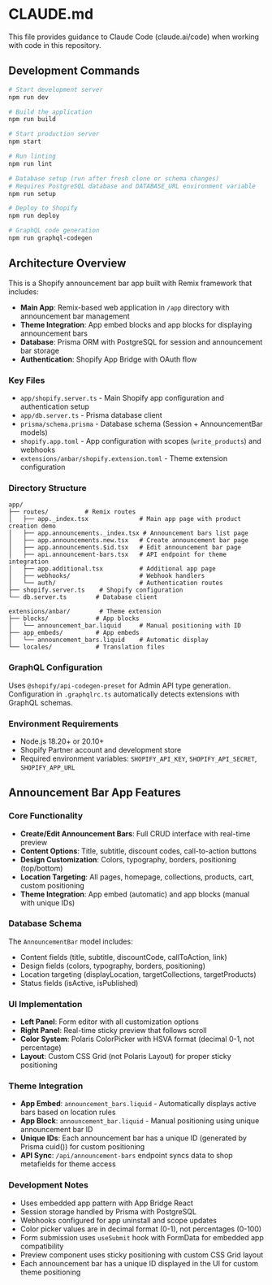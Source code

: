 # CLAUDE.md

This file provides guidance to Claude Code (claude.ai/code) when working with code in this repository.

## Development Commands

```bash
# Start development server
npm run dev

# Build the application
npm run build

# Start production server
npm start

# Run linting
npm run lint

# Database setup (run after fresh clone or schema changes)
# Requires PostgreSQL database and DATABASE_URL environment variable
npm run setup

# Deploy to Shopify
npm run deploy

# GraphQL code generation
npm run graphql-codegen
```

## Architecture Overview

This is a Shopify announcement bar app built with Remix framework that includes:

- **Main App**: Remix-based web application in `/app` directory with announcement bar management
- **Theme Integration**: App embed blocks and app blocks for displaying announcement bars
- **Database**: Prisma ORM with PostgreSQL for session and announcement bar storage
- **Authentication**: Shopify App Bridge with OAuth flow

### Key Files

- `app/shopify.server.ts` - Main Shopify app configuration and authentication setup
- `app/db.server.ts` - Prisma database client
- `prisma/schema.prisma` - Database schema (Session + AnnouncementBar models)
- `shopify.app.toml` - App configuration with scopes (`write_products`) and webhooks
- `extensions/anbar/shopify.extension.toml` - Theme extension configuration

### Directory Structure

```
app/
├── routes/          # Remix routes
│   ├── app._index.tsx              # Main app page with product creation demo
│   ├── app.announcements._index.tsx # Announcement bars list page
│   ├── app.announcements.new.tsx   # Create announcement bar page
│   ├── app.announcements.$id.tsx   # Edit announcement bar page
│   ├── api.announcement-bars.tsx   # API endpoint for theme integration
│   ├── app.additional.tsx          # Additional app page
│   ├── webhooks/                   # Webhook handlers
│   └── auth/                       # Authentication routes
├── shopify.server.ts    # Shopify configuration
└── db.server.ts        # Database client

extensions/anbar/        # Theme extension
├── blocks/             # App blocks
│   └── announcement_bar.liquid     # Manual positioning with ID
├── app_embeds/         # App embeds
│   └── announcement_bars.liquid    # Automatic display
└── locales/            # Translation files
```

### GraphQL Configuration

Uses `@shopify/api-codegen-preset` for Admin API type generation. Configuration in `.graphqlrc.ts` automatically detects extensions with GraphQL schemas.

### Environment Requirements

- Node.js 18.20+ or 20.10+
- Shopify Partner account and development store
- Required environment variables: `SHOPIFY_API_KEY`, `SHOPIFY_API_SECRET`, `SHOPIFY_APP_URL`

## Announcement Bar App Features

### Core Functionality
- **Create/Edit Announcement Bars**: Full CRUD interface with real-time preview
- **Content Options**: Title, subtitle, discount codes, call-to-action buttons
- **Design Customization**: Colors, typography, borders, positioning (top/bottom)
- **Location Targeting**: All pages, homepage, collections, products, cart, custom positioning
- **Theme Integration**: App embed (automatic) and app blocks (manual with unique IDs)

### Database Schema
The `AnnouncementBar` model includes:
- Content fields (title, subtitle, discountCode, callToAction, link)
- Design fields (colors, typography, borders, positioning)
- Location targeting (displayLocation, targetCollections, targetProducts)
- Status fields (isActive, isPublished)

### UI Implementation
- **Left Panel**: Form editor with all customization options
- **Right Panel**: Real-time sticky preview that follows scroll
- **Color System**: Polaris ColorPicker with HSVA format (decimal 0-1, not percentage)
- **Layout**: Custom CSS Grid (not Polaris Layout) for proper sticky positioning

### Theme Integration
- **App Embed**: `announcement_bars.liquid` - Automatically displays active bars based on location rules
- **App Block**: `announcement_bar.liquid` - Manual positioning using unique announcement bar ID
- **Unique IDs**: Each announcement bar has a unique ID (generated by Prisma cuid()) for custom positioning
- **API Sync**: `/api/announcement-bars` endpoint syncs data to shop metafields for theme access

### Development Notes
- Uses embedded app pattern with App Bridge React
- Session storage handled by Prisma with PostgreSQL
- Webhooks configured for app uninstall and scope updates
- Color picker values are in decimal format (0-1), not percentages (0-100)
- Form submission uses `useSubmit` hook with FormData for embedded app compatibility
- Preview component uses sticky positioning with custom CSS Grid layout
- Each announcement bar has a unique ID displayed in the UI for custom theme positioning